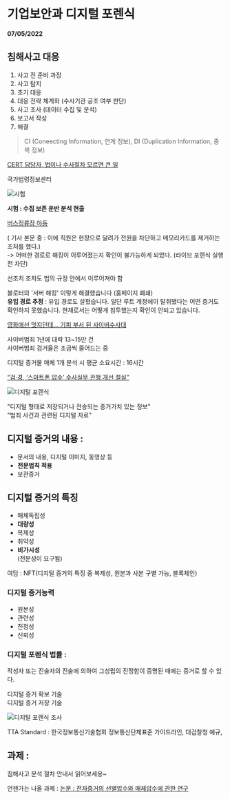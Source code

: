 # 기업보안과 디지털 포렌식
**07/05/2022**  

## 침해사고 대응
1. 사고 전 준비 과정
2. 사고 탐지
3. 초기 대응
4. 대응 전략 체계화 (수사기관 공조 여부 판단)
5. 사고 조사 (데이터 수집 및 분석)
6. 보고서 작성
7. 해결

> CI (Coneecting Information, 연계 정보), DI (Duplication Information, 중복 정보)

[CERT 담당자, 법이나 수사절차 모르면 큰 일](https://www.boannews.com/media/view.asp?idx=18569&direct=mobile)

국가법령정보센터

![시험](https://i.postimg.cc/KvwCxwpF/Kakao-Talk-20220705-193041742.jpg)

**시험 : 수집 보존 운반 분석 현출**

[버스정류장 야동](https://www.yna.co.kr/view/AKR20160426058351054?section=search)

( 기사 본문 중 : 이에 직원은 현장으로 달려가 전원을 차단하고 메모리카드를 제거하는 조처를 했다.)  
-> 어떠한 경로로 해킹이 이루어졌는지 확인이 불가능하게 되었다. (라이브 포렌식 실행 전 차단)

선조치 조차도 법의 규정 안에서 이루어져야 함

블로터의 '서버 해킹' 이렇게 해결했습니다 (홈페이지 폐쇄)  
**유입 경로 추정** : 유입 경로도 살폈습니다. 일단 루트 계정에이 탈취됐다는 어떤 증거도 확인하지 못했습니다. 현재로서는 어떻게 침투했는지 확인이 안되고 있습니다.

[영화에선 멋지던데… 기피 부서 된 사이버수사대](https://www.sedaily.com/NewsView/1HVQ8HP2CH)

사이버범죄 1년에 대략 13~15만 건  
사이버범죄 검거율은 조금씩 줄어드는 중

디지털 증거물 매체 1개 분석 시 평균 소요시간 : 16시간

[“검·경, ‘스마트폰 압수’ 수사실무 관행 개선 절실”](https://www.lawtimes.co.kr/Legal-News/Legal-News-View/Content/Article?serial=153449)

![디지털 포렌식](https://i.postimg.cc/VstctwSS/Kakao-Talk-20220705-200136324.png)

"디지털 형태로 저장되거나 전송되는 증거가치 있는 정보"  
"범죄 사건과 관련된 디지털 자료"

## 디지털 증거의 내용 :
- 문서의 내용, 디지털 이미지, 동영상 등
- **전문법칙 적용**
- 보관증거

## 디지털 증거의 특징
- 매체독립성
- **대량성**
- 복제성
- 취약성
- **비가시성**  
(전문성이 요구됨)

여담 : NFT(디지털 증거의 특징 중 복제성, 원본과 사본 구별 가능, 블록체인)

### 디지털 증거능력
- 원본성
- 관련성
- 진정성
- 신뢰성

### 디지털 포렌식 법률 :
작성자 또는 진술자의 진술에 의하여 그성립의 진정함이 증명된 때에는 증거로 할 수 있다.

디지털 증거 확보 기술  
디지털 증거 저장 기술  

![디지털 포렌식 조사](https://i.postimg.cc/RFpV0x0S/Kakao-Talk-20220705-205118874.png)

TTA Standard : 한국정보통신기술협회 정보통신단체표준 가이드라인, 대검찰청 예규,


## 과제 : 
침해사고 분석 절차 안내서 읽어보세용~

언젠가는 나올 과제 : [논문 : 전자증거의 선별압수와 매체압수에 관한 연구](https://riss.kr/search/detail/DetailView.do?p_mat_type=be54d9b8bc7cdb09&control_no=0c8c4716559c6a4bffe0bdc3ef48d419)